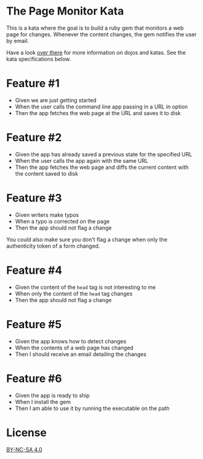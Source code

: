 # The Page Monitor Kata

This is a kata where the goal is to build a ruby gem that monitors a web page for changes. Whenever the content changes, the gem notifies the user by email.

Have a look [over there](http://codingdojo.org/cgi-bin/wiki.pl?WhatIsCodingDojo) for more information on dojos and katas. See the kata specifications below.

# Feature #1
    
- Given we are just getting started
- When the user calls the command line app passing in a URL in option
- Then the app fetches the web page at the URL and saves it to disk

# Feature #2

- Given the app has already saved a previous state for the specified URL
- When the user calls the app again with the same URL
- Then the app fetches the web page and diffs the current content with the content saved to disk

# Feature #3

- Given writers make typos
- When a typo is corrected on the page
- Then the app should not flag a change

<note>
You could also make sure you don't flag a change when only the authenticity token of a form changed.
</note>

# Feature #4

- Given the content of the `head` tag is not interesting to me
- When only the content of the `head` tag changes
- Then the app should not flag a change

# Feature #5
    
- Given the app knows how to detect changes
- When the contents of a web page has changed
- Then I should receive an email detailing the changes

# Feature #6

- Given the app is ready to ship
- When I install the gem
- Then I am able to use it by running the executable on the path

# License

[BY-NC-SA 4.0](http://creativecommons.org/licenses/by-nc-sa/4.0/deed.en_US)
